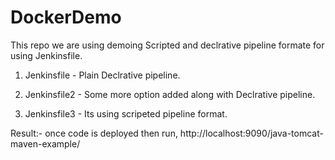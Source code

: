 # DockerDemo
This repo we are using demoing Scripted and declrative pipeline formate for using Jenkinsfile.

1. Jenkinsfile - Plain Declrative pipeline.

2. Jenkinsfile2 - Some more option added along with Declrative pipeline.

3. Jenkinsfile3 - Its using scripeted pipeline format. 

Result:- once code is deployed then run,
http://localhost:9090/java-tomcat-maven-example/
